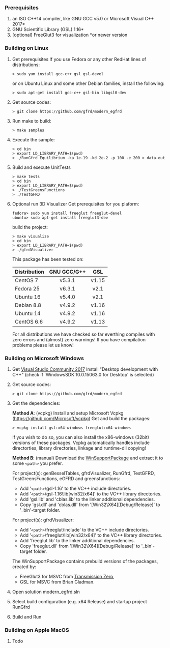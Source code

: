 
### Prerequisites

1. an ISO C++14 compiler, like GNU GCC v5.0 or Microsoft Visual C++ 2017*
2. GNU Scientific Library (GSL) 1.16*
3. [optional] FreeGlut3 for visualization
   *or newer version

### Building on Linux
1. Get prerequisites
   If you use Fedora or any other RedHat lines of distributions: 
   ```
   > sudo yum install gcc-c++ gsl gsl-devel
   ```
   or on Ubuntu Linux and some other Debian families, install the following:
   ```
   > sudo apt-get install gcc-c++ gsl-bin libgsl0-dev
   ```
2. Get source codes: 
   ```
   > git clone https://github.com/gfrd/modern_egfrd
   ```
 
3. Run make to build:
   ```
   > make samples
   ```

4. Execute the sample:

   ```
   > cd bin
   > export LD_LIBRARY_PATH=$(pwd)
   > ./RunGfrd Equilibrium -ka 1e-19 -kd 2e-2 -p 100 -e 200 > data.out
   ```

5. Build and execute UnitTests

   ```
   > make tests
   > cd bin
   > export LD_LIBRARY_PATH=$(pwd)
   > ./TestGreensFunctions
   > ./TestGFRD
   ```

6. Optional run 3D Visualizer
   Get prerequisites for you plaform:
   ```
   fedora> sudo yum install freeglut freeglut-devel
   ubuntu> sudo apt-get install freeglut3-dev
   ```
   build the project:
   ```
   > make visualize
   > cd bin
   > export LD_LIBRARY_PATH=$(pwd)
   > ./gfrdVisualizer
   ```

   This package has been tested on:

   | **Distribution** |  **GNU GCC/G++**  | **GSL** |
   |--------------|:-----:|:----:|
   | CentOS 7     | v5.3.1 | v1.15 |
   | Fedora 25    | v6.3.1 | v2.1 |
   | Ubuntu 16    | v5.4.0 | v2.1 |
   | Debian 8.8   | v4.9.2 | v1.16 |
   | Ubuntu 14    | v4.9.2 | v1.16 |
   | CentOS 6.6   | v4.9.2 | v1.13 |

   For all distributions we have checked so far everthing compiles with zero errors and (almost) zero warnings!
   If you have compilation problems please let us know!



### Building on Microsoft Windows



1. Get [Visual Studio Community 2017](https://www.visualstudio.com/)
   Install "Desktop development with C++" (check if 'WindowsSDK 10.0.15063.0 for Desktop' is selected)

   
2. Get source codes:
   ```
   > git clone https://github.com/gfrd/modern_egfrd
   ```

3. Get the dependencies:

   **Method A**: (vcpkg)
   Install and setup Microsoft Vcpkg (https://github.com/Microsoft/vcpkg)
   Get and build the packages:
   ```
   > vcpkg install gsl:x64-windows freeglut:x64-windows
   ```
   If you wish to do so, you can also install the x86-windows (32bit) versions of these packages.
   Vcpkg automatically handles include directorties, library directories, linkage and runtime-dll copying!

   **Method B**: (manual)
   Download the [WinSupportPackage](http://egfrd.org/includes/packages/WinSupport.zip) and extract it to some `<path>` you prefer.

   For project(s): genBesselTables, gfrdVisualizer, RunGfrd, TestGFRD, TestGreensFunctions, eGFRD and greensfunctions:
	*   Add '`<path>`\gsl-1.16' to the VC++ include directories.
	*   Add '`<path>`\gsl-1.16\lib\[win32/x64]' to the VC++ library directories.
	*   Add 'gsl.lib' and 'cblas.lib' to the linker additional dependencies.
	*   Copy 'gsl.dll' and 'cblas.dll' from '[Win32\X64]\[Debug/Release]' to '_bin'-target folder.

   For project(s): gfrdVisualizer:
	*   Add '`<path>`\freeglut\include' to the VC++ include directories.
	*   Add '`<path>`\freeglut\lib\[win32/x64]' to the VC++ library directories.
	*   Add 'freeglut.lib' to the linker additional dependencies.
	*   Copy 'freeglut.dll' from '[Win32\X64]\[Debug/Release]' to '_bin'-target folder.

   The WinSupportPackage contains prebuild versions of the packages, created by:
	* FreeGlut3 for MSVC from [Transmission Zero](http://www.transmissionzero.co.uk/software/freeglut-devel/), 
	* GSL for MSVC from Brian Gladman.

		
4. Open solution modern_egfrd.sln

5. Select build configuration (e.g. x64 Release) and startup project RunGfrd 

6. Build and Run



### Building on Apple MacOS

1. Todo
